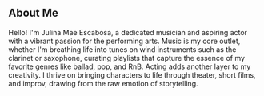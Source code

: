## About Me

Hello! I'm Julina Mae Escabosa, a dedicated musician and aspiring actor with a vibrant passion for the performing arts. Music is my core outlet, whether I'm breathing life into tunes on wind instruments such as the clarinet or saxophone, curating playlists that capture the essence of my favorite genres like ballad, pop, and RnB. Acting adds another layer to my creativity. I thrive on bringing characters to life through theater, short films, and improv, drawing from the raw emotion of storytelling.
